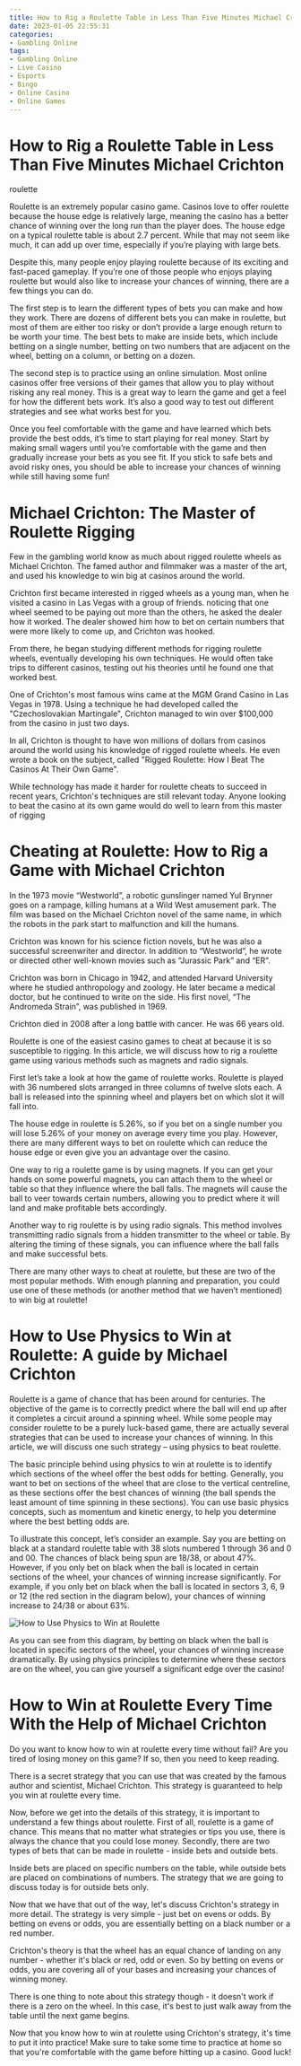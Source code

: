 ```yaml
---
title: How to Rig a Roulette Table in Less Than Five Minutes Michael Crichton
date: 2023-01-05 22:55:31
categories:
- Gambling Online
tags:
- Gambling Online
- Live Casino
- Esports
- Bingo
- Online Casino
- Online Games
---
```



#  How to Rig a Roulette Table in Less Than Five Minutes Michael Crichton

roulette

Roulette is an extremely popular casino game. Casinos love to offer roulette because the house edge is relatively large, meaning the casino has a better chance of winning over the long run than the player does. The house edge on a typical roulette table is about 2.7 percent. While that may not seem like much, it can add up over time, especially if you’re playing with large bets.

Despite this, many people enjoy playing roulette because of its exciting and fast-paced gameplay. If you’re one of those people who enjoys playing roulette but would also like to increase your chances of winning, there are a few things you can do.

The first step is to learn the different types of bets you can make and how they work. There are dozens of different bets you can make in roulette, but most of them are either too risky or don’t provide a large enough return to be worth your time. The best bets to make are inside bets, which include betting on a single number, betting on two numbers that are adjacent on the wheel, betting on a column, or betting on a dozen.

The second step is to practice using an online simulation. Most online casinos offer free versions of their games that allow you to play without risking any real money. This is a great way to learn the game and get a feel for how the different bets work. It’s also a good way to test out different strategies and see what works best for you.

Once you feel comfortable with the game and have learned which bets provide the best odds, it’s time to start playing for real money. Start by making small wagers until you’re comfortable with the game and then gradually increase your bets as you see fit. If you stick to safe bets and avoid risky ones, you should be able to increase your chances of winning while still having some fun!

#  Michael Crichton: The Master of Roulette Rigging 

Few in the gambling world know as much about rigged roulette wheels as Michael Crichton. The famed author and filmmaker was a master of the art, and used his knowledge to win big at casinos around the world.

Crichton first became interested in rigged wheels as a young man, when he visited a casino in Las Vegas with a group of friends. noticing that one wheel seemed to be paying out more than the others, he asked the dealer how it worked. The dealer showed him how to bet on certain numbers that were more likely to come up, and Crichton was hooked.

From there, he began studying different methods for rigging roulette wheels, eventually developing his own techniques. He would often take trips to different casinos, testing out his theories until he found one that worked best.

One of Crichton's most famous wins came at the MGM Grand Casino in Las Vegas in 1978. Using a technique he had developed called the "Czechoslovakian Martingale", Crichton managed to win over $100,000 from the casino in just two days.

In all, Crichton is thought to have won millions of dollars from casinos around the world using his knowledge of rigged roulette wheels. He even wrote a book on the subject, called "Rigged Roulette: How I Beat The Casinos At Their Own Game".

While technology has made it harder for roulette cheats to succeed in recent years, Crichton's techniques are still relevant today. Anyone looking to beat the casino at its own game would do well to learn from this master of rigging

#  Cheating at Roulette: How to Rig a Game with Michael Crichton 

In the 1973 movie “Westworld”, a robotic gunslinger named Yul Brynner goes on a rampage, killing humans at a Wild West amusement park. The film was based on the Michael Crichton novel of the same name, in which the robots in the park start to malfunction and kill the humans. 

Crichton was known for his science fiction novels, but he was also a successful screenwriter and director. In addition to “Westworld”, he wrote or directed other well-known movies such as “Jurassic Park” and “ER”. 

Crichton was born in Chicago in 1942, and attended Harvard University where he studied anthropology and zoology. He later became a medical doctor, but he continued to write on the side. His first novel, “The Andromeda Strain”, was published in 1969. 

Crichton died in 2008 after a long battle with cancer. He was 66 years old.

Roulette is one of the easiest casino games to cheat at because it is so susceptible to rigging. In this article, we will discuss how to rig a roulette game using various methods such as magnets and radio signals. 

First let’s take a look at how the game of roulette works. Roulette is played with 36 numbered slots arranged in three columns of twelve slots each. A ball is released into the spinning wheel and players bet on which slot it will fall into. 

The house edge in roulette is 5.26%, so if you bet on a single number you will lose 5.26% of your money on average every time you play. However, there are many different ways to bet on roulette which can reduce the house edge or even give you an advantage over the casino. 

One way to rig a roulette game is by using magnets. If you can get your hands on some powerful magnets, you can attach them to the wheel or table so that they influence where the ball falls. The magnets will cause the ball to veer towards certain numbers, allowing you to predict where it will land and make profitable bets accordingly. 

Another way to rig roulette is by using radio signals. This method involves transmitting radio signals from a hidden transmitter to the wheel or table. By altering the timing of these signals, you can influence where the ball falls and make successful bets. 

There are many other ways to cheat at roulette, but these are two of the most popular methods. With enough planning and preparation, you could use one of these methods (or another method that we haven’t mentioned) to win big at roulette!

#  How to Use Physics to Win at Roulette: A guide by Michael Crichton 

Roulette is a game of chance that has been around for centuries. The objective of the game is to correctly predict where the ball will end up after it completes a circuit around a spinning wheel. While some people may consider roulette to be a purely luck-based game, there are actually several strategies that can be used to increase your chances of winning. In this article, we will discuss one such strategy – using physics to beat roulette.

The basic principle behind using physics to win at roulette is to identify which sections of the wheel offer the best odds for betting. Generally, you want to bet on sections of the wheel that are close to the vertical centreline, as these sections offer the best chances of winning (the ball spends the least amount of time spinning in these sections). You can use basic physics concepts, such as momentum and kinetic energy, to help you determine where the best betting odds are.

To illustrate this concept, let’s consider an example. Say you are betting on black at a standard roulette table with 38 slots numbered 1 through 36 and 0 and 00. The chances of black being spun are 18/38, or about 47%. However, if you only bet on black when the ball is located in certain sections of the wheel, your chances of winning increase significantly. For example, if you only bet on black when the ball is located in sectors 3, 6, 9 or 12 (the red section in the diagram below), your chances of winning increase to 24/38 or about 63%.

<img src="https://cdn2.hubspot.net/hubfs/2171447/How%20to%20Use%20Physics%20to%20Win%20at%20Roulette_3_5_.png?t=1548644116412" alt="How to Use Physics to Win at Roulette" /> 

As you can see from this diagram, by betting on black when the ball is located in specific sectors of the wheel, your chances of winning increase dramatically. By using physics principles to determine where these sectors are on the wheel, you can give yourself a significant edge over the casino!

#  How to Win at Roulette Every Time With the Help of Michael Crichton

Do you want to know how to win at roulette every time without fail? Are you tired of losing money on this game? If so, then you need to keep reading.

There is a secret strategy that you can use that was created by the famous author and scientist, Michael Crichton. This strategy is guaranteed to help you win at roulette every time.

Now, before we get into the details of this strategy, it is important to understand a few things about roulette. First of all, roulette is a game of chance. This means that no matter what strategies or tips you use, there is always the chance that you could lose money. Secondly, there are two types of bets that can be made in roulette - inside bets and outside bets.

Inside bets are placed on specific numbers on the table, while outside bets are placed on combinations of numbers. The strategy that we are going to discuss today is for outside bets only.

Now that we have that out of the way, let's discuss Crichton's strategy in more detail. The strategy is very simple - just bet on evens or odds. By betting on evens or odds, you are essentially betting on a black number or a red number.

Crichton's theory is that the wheel has an equal chance of landing on any number - whether it's black or red, odd or even. So by betting on evens or odds, you are covering all of your bases and increasing your chances of winning money.

There is one thing to note about this strategy though - it doesn't work if there is a zero on the wheel. In this case, it's best to just walk away from the table until the next game begins.

Now that you know how to win at roulette using Crichton's strategy, it's time to put it into practice! Make sure to take some time to practice at home so that you're comfortable with the game before hitting up a casino. Good luck!